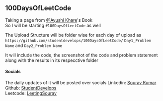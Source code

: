 ## 100DaysOfLeetCode

Taking a page from [@Ayushi Khare](https://github.com/ayushi-Khare/)'s Book  
So I will be starting `#100DaysOfLeetCode` as well  

The Upload Structure will be folder wise for each day of upload as  
`https://github.com/studentdevelops/100DaysOfLeetCode/` `Day1_Problem Name` and `Day2_Problem Name`  

It will include the code, the screenshot of the code and problem statement along with the results in its respecctive folder



#### Socials
The daily updates of it will be posted over  socials
Linkedin: [Sourav Kumar](https://www.linkedin.com/in/23souravkumar/)  
Github: [StudentDevelops](https://github.com/studentdevelops/)  
Leetcode: [LeetingSourav](https://leetcode.com/LeetingSourav/)
